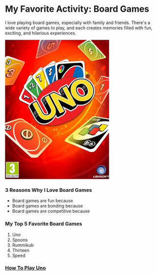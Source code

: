 # My Favorite Activity: Board Games

I love playing board games, especially with family and friends. There's a wide variety of games to play, and each creates memories filled with fun, exciting, and hilarious experiences.

![alt text](uno-cover.jpg)

### 3 Reasons Why I Love Board Games
- Board games are fun because 
- Board games are bonding because
- Board games are competitive because

### My Top 5 Favorite Board Games
1. Uno
2. Spoons
3. Rummikub
4. Thirteen
5. Speed

### [How To Play Uno](https://www.youtube.com/watch?v=sWoSZmHsCls&ab_channel=wikiHow)
